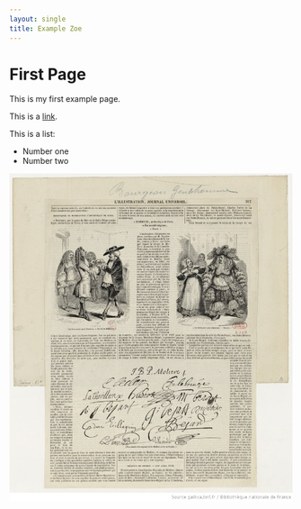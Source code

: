 ```yaml
---
layout: single
title: Example Zoe
---
```


# First Page 

This is my first example page. 

This is a [link](https://www.unibe.ch). 

This is a list: 
* Number one 
* Number two 

![Image](../images/output/zoep1.jpeg)